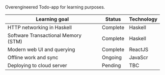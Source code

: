 Overengineered Todo-app for learning purposes. 

| Learning goal                       | Status   | Technology |
| ----------------------------------- | -------- | ---------- | 
| HTTP networking in Haskell          | Complete | Haskell    |  
| Software Transactional Memory (STM) | Complete | Haskell    |
| Modern web UI and querying          | Complete | ReactJS    | 
| Offline work and sync               | Ongoing  | JavaScr    | 
| Deploying to cloud server           | Pending  | TBC        |  
